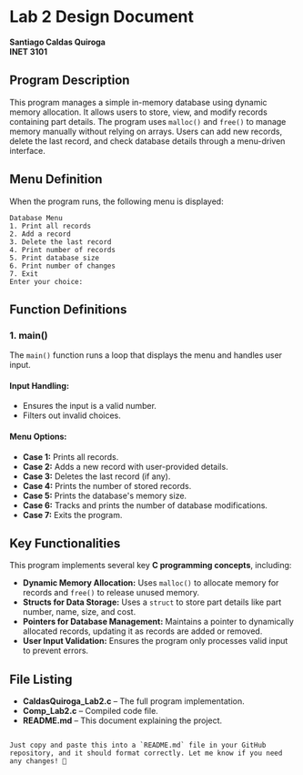 # Lab 2 Design Document  
**Santiago Caldas Quiroga**  
**INET 3101**  

## Program Description  
This program manages a simple in-memory database using dynamic memory allocation. It allows users to store, view, and modify records containing part details. The program uses `malloc()` and `free()` to manage memory manually without relying on arrays. Users can add new records, delete the last record, and check database details through a menu-driven interface.  

## Menu Definition  
When the program runs, the following menu is displayed:  

```
Database Menu  
1. Print all records  
2. Add a record  
3. Delete the last record  
4. Print number of records  
5. Print database size  
6. Print number of changes  
7. Exit  
Enter your choice:  
```

## Function Definitions  

### 1. main()  
The `main()` function runs a loop that displays the menu and handles user input.  

#### Input Handling:  
- Ensures the input is a valid number.  
- Filters out invalid choices.  

#### Menu Options:  
- **Case 1:** Prints all records.  
- **Case 2:** Adds a new record with user-provided details.  
- **Case 3:** Deletes the last record (if any).  
- **Case 4:** Prints the number of stored records.  
- **Case 5:** Prints the database's memory size.  
- **Case 6:** Tracks and prints the number of database modifications.  
- **Case 7:** Exits the program.  

## Key Functionalities  

This program implements several key **C programming concepts**, including:  

- **Dynamic Memory Allocation:** Uses `malloc()` to allocate memory for records and `free()` to release unused memory.  
- **Structs for Data Storage:** Uses a `struct` to store part details like part number, name, size, and cost.  
- **Pointers for Database Management:** Maintains a pointer to dynamically allocated records, updating it as records are added or removed.  
- **User Input Validation:** Ensures the program only processes valid input to prevent errors.  

## File Listing  
- **CaldasQuiroga_Lab2.c** – The full program implementation.  
- **Comp_Lab2.c** – Compiled code file.  
- **README.md** – This document explaining the project.  
```

Just copy and paste this into a `README.md` file in your GitHub repository, and it should format correctly. Let me know if you need any changes! 🚀
